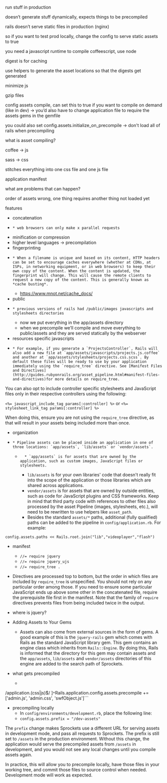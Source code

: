 
run stuff in production

doesn’t generate stuff dynamically, expects things to be precompiled

rails doesn’t serve static files in production (nginx)

so if you want to test prod locally, change the config to serve static assets to true

you need a javascript runtime to compile coffeescript, use node

digest is for caching

use helpers to generate the asset locations so that the digests get generated

minimize js

gzip files

config assets compile, can set this to true if you want to compile on demand (like in dev) -> you’d also have to change application file to require the assets gems in the gemfile

you could also set config.assets.initialize_on_precompile -> don't load all of rails when precompiling

  


what is asset compiling?

coffee -> js

sass -> css

stitches everything into one css file and one js file

application manifest

  


what are problems that can happen?

order of assets wrong, one thing requires another thing not loaded yet

  


  


features

  * concatenation
  *     * web browsers can only make x parallel requests
  * minification or compression
  * higher level languages -> precompilation
  * fingerprinting
  *     * When a filename is unique and based on its content, HTTP headers can be set to encourage caches everywhere (whether at CDNs, at ISPs, in networking equipment, or in web browsers) to keep their own copy of the content. When the content is updated, the fingerprint will change. This will cause the remote clients to request a new copy of the content. This is generally known as *cache busting*.
    * <https://www.mnot.net/cache_docs/>
  * public
  *     * previous versions of rails had /public/images javascripts and stylesheets directories
    * now we put everything in the app/assets directory
    * when we precompile we’ll compile and move everything to public/assets and they are served statically by the webserver
  * resources specific javascripts
  *     * For example, if you generate a `ProjectsController`, Rails will also add a new file at `app/assets/javascripts/projects.js.coffee` and another at `app/assets/stylesheets/projects.css.scss`. By default these files will be ready to use by your application immediately using the `require_tree` directive. See [Manifest Files and Directives](http://guides.rubyonrails.org/asset_pipeline.html#manifest-files-and-directives)for more details on require_tree.

You can also opt to include controller specific stylesheets and JavaScript files only in their respective controllers using the following:

`<%= javascript_include_tag params[:controller] %>` or `<%= stylesheet_link_tag params[:controller] %>`

When doing this, ensure you are not using the `require_tree` directive, as that will result in your assets being included more than once.

  * organization
  *     * Pipeline assets can be placed inside an application in one of three locations: `app/assets`, `lib/assets` or `vendor/assets`.

    *       * `app/assets` is for assets that are owned by the application, such as custom images, JavaScript files or stylesheets.
      * `lib/assets` is for your own libraries' code that doesn't really fit into the scope of the application or those libraries which are shared across applications.
      * `vendor/assets` is for assets that are owned by outside entities, such as code for JavaScript plugins and CSS frameworks. Keep in mind that third party code with references to other files also processed by the asset Pipeline (images, stylesheets, etc.), will need to be rewritten to use helpers like `asset_path`.
      * Besides the standard `assets/*` paths, additional (fully qualified) paths can be added to the pipeline in `config/application.rb`. For example:

```config.assets.paths << Rails.root.join("lib","videoplayer","flash")```
  * manifest
    * `//= require jquery`
    * `//= require jquery_ujs`
    * `//= require_tree .`
  * Directives are processed top to bottom, but the order in which files are included by `require_tree` is unspecified. You should not rely on any particular order among those. If you need to ensure some particular JavaScript ends up above some other in the concatenated file, require the prerequisite file first in the manifest. Note that the family of `require` directives prevents files from being included twice in the output.
  
  * where is jquery?
  
  * Adding Assets to Your Gems
    * Assets can also come from external sources in the form of gems. A good example of this is the `jquery-rails` gem which comes with Rails as the standard JavaScript library gem. This gem contains an engine class which inherits from `Rails::Engine`. By doing this, Rails is informed that the directory for this gem may contain assets and the `app/assets`, `lib/assets` and `vendor/assets` directories of this engine are added to the search path of Sprockets.

  * what gets precompiled
    * ```[ Proc.new { |filename, path| path =~ /app\/assets/ && !%w(.js .css).include?(File.extname(filename)) },
/application.(css|js)$/ ]```
    * ```Rails.application.config.assets.precompile += ['admin.js', 'admin.css', 'swfObject.js']```

  * precompiling locally
    * In `config/environments/development.rb`, place the following line:
    * ```config.assets.prefix = "/dev-assets"```

The `prefix` change makes Sprockets use a different URL for serving assets in development mode, and pass all requests to Sprockets. The prefix is still set to `/assets` in the production environment. Without this change, the application would serve the precompiled assets from `/assets` in development, and you would not see any local changes until you compile assets again.

In practice, this will allow you to precompile locally, have those files in your working tree, and commit those files to source control when needed. Development mode will work as expected.

  
  

